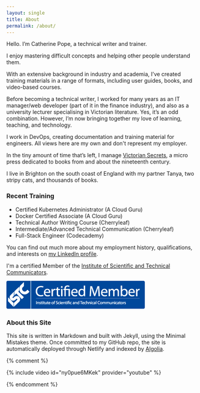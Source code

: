 ```yaml
---
layout: single
title: About
permalink: /about/
---
```


Hello. I’m Catherine Pope, a technical writer and trainer.

I enjoy mastering difficult concepts and helping other people understand them.

With an extensive background in industry and academia, I’ve created training materials in a range of formats, including user guides, books, and video-based courses.

Before becoming a technical writer, I worked for many years as an IT manager/web developer (part of it in the finance industry), and also as a university lecturer specialising in Victorian literature. Yes, it’s an odd combination. However, I’m now bringing together my love of learning, teaching, and technology.

I work in DevOps, creating documentation and training material for engineers. All views here are my own and don't represent my employer.

In the tiny amount of time that’s left, I manage [Victorian Secrets](https://www.victoriansecrets.co.uk), a micro press dedicated to books from and about the nineteenth century.

I live in Brighton on the south coast of England with my partner Tanya, two stripy cats, and thousands of books.

### Recent Training

- Certified Kubernetes Administrator (A Cloud Guru)
- Docker Certified Associate (A Cloud Guru)
- Technical Author Writing Course (Cherryleaf)
- Intermediate/Advanced Technical Communication (Cherryleaf)
- Full-Stack Engineer (Codecademy)

You can find out much more about my employment history, qualifications, and interests on [my LinkedIn profile](https://www.linkedin.com/in/drcatherinepope/).

I'm a certified Member of the [Institute of Scientific and Technical Communicators](https://istc.org.uk).

![Logo of Institute of Scientific and Technical Communicators](../assets/images/istc-certified-member-landscape-small.png)

### About this Site

This site is written in Markdown and built with Jekyll, using the Minimal Mistakes theme. Once committed to my GitHub repo, the site is automatically deployed through Netlify and indexed by [Algolia](https://algolia.com).

{% comment %}

{% include video id="ny0pue6MKek" provider="youtube" %}

{% endcomment %}

